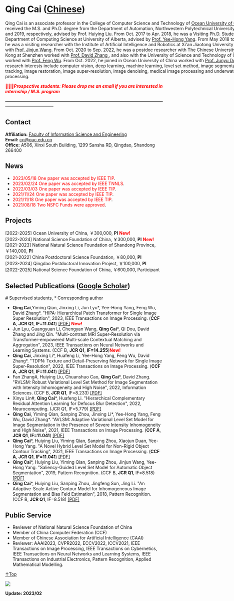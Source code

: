 # Qing Cai (<a href="/index.html">Chinese</a>) 

<p style="width:970px;">
    <img src="/cai.jpg" align="right" width="150" hspace="5" vspace="5">
    Qing Cai is an associate professor in the College of Computer Science and Technology of <a href="http://www.ouc.edu.cn/">Ocean University of China</a>. He received the M.S. and Ph.D. degree from the Department of Automation, Northwestern Polytechnical University, in 2016 and 2019, respectively, advised by Prof. Huiying Liu. From Oct. 2017 to Apr. 2018, he was a Visiting Ph.D. Student in the Department of Computing Science at University of Alberta, advised by <a href="http://webdocs.cs.ualberta.ca/~yang/index.html"> Prof. Yee-Hong Yang</a>. From May 2018 to Dec. 2018, he was a visiting researcher with the Institute of Artificial Intelligence and Robotics at Xi'an Jiaotong University worked with <a href="https://gr.xjtu.edu.cn/zh/web/jinjun/home">Prof. Jinjun Wang</a>. From Oct. 2020 to Sep. 2022, he was a postdoc researcher with The Chinese University of Hong Kong at Shenzhen worked with <a href="https://scholar.google.com/citations?user=IOagLnEAAAAJ&hl=zh-CN">Prof. David Zhang </a>, and also with the University of Science and Technology of China worked with <a href="https://scholar.google.com/citations?user=5bInRDEAAAAJ&hl=zh-CN">Prof.  Feng Wu</a>. From Oct. 2022, he joined in Ocean University of China worked with <a href="https://scholar.google.com/citations?user=iPYdUpAAAAAJ&hl=zh-CN">Prof. Junyu Dong</a>. His research interests include computer vision, deep learning, machine learning, level set method, image segmentation, target tracking, image restoration, image super-resolution, image denoising, medical image processing and underwater image processing. 
</p>  
    
<span style="color:red;">🎈🎈🎈***Prospective students: Please drop me an email if you are interested in internship / M.S. program***</span>   

———————————————————————————————————————————————

## Contact
**Affiliation:** <a href="https://it.ouc.edu.cn/cs/main.htm">Faculty of Information Science and Engineering</a>  
**Email:** cq@ouc.edu.cn   
**Office:** A506, Xinxi South Building, 1299 Sansha RD, Qingdao, Shandong 266400     

## News

+ <span style="color:red;">2023/05/18 One paper was accepted by IEEE TIP</span>.
+ <span style="color:red;">2023/02/24 One paper was accepted by IEEE TNNLS</span>.
+ <span style="color:red;">2022/03/03 One paper was accepted by IEEE TIP</span>.
+ <span style="color:red;">2021/11/24 One paper was accepted by IEEE TIP</span>.
+ <span style="color:red;">2021/11/18 One paper was accepted by IEEE TIP</span>.
+ <span style="color:red;">2021/08/18 Two NSFC Funds were approved</span>.  

## Projects
[2022-2025] Ocean University of China, ￥300,000, **PI** <span style="color:red;">**New!**</span>  
[2022-2024] National Science Foundation of China, ￥300,000, **PI** <span style="color:red;">**New!**</span>   
[2021-2023] National Natural Science Foundation of Shandong Province, ￥140,000, **PI**     
[2021-2022] China Postdoctoral Science Foundation, ￥80,000, **PI**  
[2023-2024] Qingdao Postdoctoral Innovation Project, ￥100,000, **PI**  
[2022-2025] National Science Foundation of China, ￥600,000, Participant  

## Selected Publications (<a href="https://scholar.google.com/citations?user=0dnTKrcAAAAJ&hl=en">Google Scholar</a>) 
\# Supervised students, \* Corresponding author
+ **Qing Cai**,Yiming Qian, Jinxing Li, Jun Lyu\*, Yee-Hong Yang, Feng Wu, David Zhang*. "HIPA: Hierarchical Patch Transformer for Single Image Super Resolution", 2023, IEEE Transactions on Image Processing. (**CCF A**, **JCR Q1**, **IF=11.041**) <a href="https://ieeexplore.ieee.org/abstract/document/" target="_blank">[PDF]</a> <span style="color:red;">**New!**</span>
+ Jun Lyu, Guangyuan Li, Chengyan Wang, **Qing Cai***, Qi Dou, David Zhang and Jing Qin. "Multi-contrast MRI Super-Resolution via Transformer-empowered Multi-scale Contextual Matching and Aggregation", 2023, IEEE Transactions on Neural Networks and Learning Systems. (CCF B, **JCR Q1**, **IF=14.255**)<span style="color:red;">**New!**</span>
+ **Qing Cai**, Jinxing Li\*, Huafeng Li, Yee-Hong Yang, Feng Wu, David Zhang*. "TDPN: Texture and Detail-Preserving Network for Single Image Super-Resolution", 2022, IEEE Transactions on Image Processing. (**CCF A**, **JCR Q1**, **IF=11.041**) <a href="https://ieeexplore.ieee.org/abstract/document/9619954/" target="_blank">[PDF]</a> 
+ Fan Zhang#, Huiying Liu, Chuanshuo Cao, **Qing Cai***, David Zhang. "RVLSM: Robust Variational Level Set Method for Image Segmentation with Intensity Inhomogeneity and High Noise", 2022, Information Sciences. (CCF B, **JCR Q1**, IF=8.233) <a href="https://ieeexplore.ieee.org/abstract/document/9727093" target="_blank">[PDF]</a>
+ Xinyu Lin#, **Qing Cai***, Huafeng Li. "Hierarchical Complementary Residual Attention Learning for Defocus Blur Detection", 2022, Neurocomputing. (JCR Q1, IF=5.779) <a href="https://www.sciencedirect.com/science/article/pii/S092523122200741X" target="_blank">[PDF]</a>
+ **Qing Cai**, Yiming Qian, Sanping Zhou, Jinxing Li\*, Yee-Hong Yang, Feng Wu, David Zhang*. "AVLSM: Adaptive Variational Level Set Model for Image Segmentation in the Presence of Severe Intensity Inhomogeneity and High Noise", 2021, IEEE Transactions on Image Processing. (**CCF A**, **JCR Q1**, **IF=11.041**) <a href="https://ieeexplore.ieee.org/abstract/document/9619954/" target="_blank">[PDF]</a>
+ **Qing Cai***, Huiying Liu, Yiming Qian, Sanping Zhou, Xiaojun Duan, Yee-Hong Yang. "A Novel Hybrid Level Set Model for Non-Rigid Object Contour Tracking", 2021, IEEE Transactions on Image Processing. (**CCF A**, **JCR Q1**, **IF=11.041**) <a href="https://ieeexplore.ieee.org/abstract/document/9626663" target="_blank">[PDF]</a>
+ **Qing Cai***, Huiying Liu, Yiming Qian, Sanping Zhou, Jinjun Wang, Yee-Hong Yang. "Saliency-Guided Level Set Model for Automatic Object Segmentation", 2019, Pattern Recognition. (CCF B, **JCR Q1**, IF=8.518) <a href="https://www.sciencedirect.com/science/article/pii/S0031320319301657" target="_blank">[PDF]</a>
+ **Qing Cai***, Huiying Liu, Sanping Zhou, Jingfeng Sun, Jing Li. "An Adaptive-Scale Active Contour Model for Inhomogeneous Image Segmentation and Bias Feld Estimation", 2018, Pattern Recognition. (CCF B, **JCR Q1**, IF=8.518) <a href="https://www.sciencedirect.com/science/article/pii/S0031320318301729" target="_blank">[PDF]</a>
    
## Public Service
+ Reviewer of National Natural Science Foundation of China
+ Member of China Computer Federation (CCF) 
+ Member of Chinese Association for Artificial Intelligence (CAAI)
+ Reviewer: AAAI2023, CVPR2022, ECCV2022, ICCV2021, IEEE Transactions on Image Processing, IEEE Transactions on Cybernetics, IEEE Transactions on Neural Networks and Learning Systems, IEEE Transactions on Industrial Electronics, Pattern Recognition, Applied Mathematical Modelling.   

[↑Top](#Top)

<a href="https://clustrmaps.com/site/1bf9f"  title="Visit tracker"><img src="//www.clustrmaps.com/map_v2.png?d=YgAX7EI4VQTaUhsp2h3xKcH7hPOD2pUDVXgafAsrXTE&cl=ffffff" /></a>

**Update: 2023/02**
